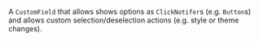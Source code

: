 A `CustomField` that allows shows options as `ClickNotifer`s (e.g. `Button`s) and allows custom selection/deselection actions (e.g. style or theme changes).
